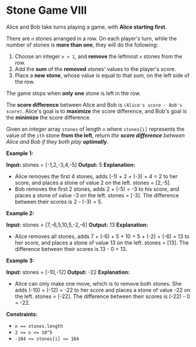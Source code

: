 # Stone Game VIII

Alice and Bob take turns playing a game, with **Alice starting first**.

There are `n` stones arranged in a row. On each player's turn, while the number of stones is **more than one**, they will do the following:

1. Choose an integer `x > 1`, and **remove** the leftmost `x` stones from the row.
2. Add the **sum** of the **removed** stones' values to the player's score.
3. Place a **new stone**, whose value is equal to that sum, on the left side of the row.

The game stops when **only** **one** stone is left in the row.

The **score difference** between Alice and Bob is `(Alice's score - Bob's score)`. Alice's goal is to **maximize** the score difference, and Bob's goal is the **minimize** the score difference.

Given an integer array `stones` of length `n` where `stones[i]` represents the value of the `ith` stone **from the left**, return _the **score difference** between Alice and Bob if they both play **optimally**._

**Example 1:**

**Input:** stones = \[-1,2,-3,4,-5\]
**Output:** 5
**Explanation:**

- Alice removes the first 4 stones, adds (-1) + 2 + (-3) + 4 = 2 to her score, and places a stone of
  value 2 on the left. stones = \[2,-5\].
- Bob removes the first 2 stones, adds 2 + (-5) = -3 to his score, and places a stone of value -3 on
  the left. stones = \[-3\].
The difference between their scores is 2 - (-3) = 5.

**Example 2:**

**Input:** stones = \[7,-6,5,10,5,-2,-6\]
**Output:** 13
**Explanation:**

- Alice removes all stones, adds 7 + (-6) + 5 + 10 + 5 + (-2) + (-6) = 13 to her score, and places a
  stone of value 13 on the left. stones = \[13\].
The difference between their scores is 13 - 0 = 13.

**Example 3:**

**Input:** stones = \[-10,-12\]
**Output:** -22
**Explanation:**

- Alice can only make one move, which is to remove both stones. She adds (-10) + (-12) = -22 to her
  score and places a stone of value -22 on the left. stones = \[-22\].
The difference between their scores is (-22) - 0 = -22.

**Constraints:**

- `n == stones.length`
- `2 <= n <= 10^5`
- `-104 <= stones[i] <= 104`
